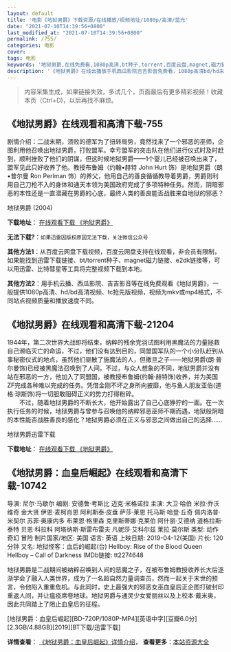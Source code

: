 ```yaml
---
layout: default
title: '电影《地狱男爵》下载资源/在线播放/视频地址/1080p/高清/蓝光'
date: "2021-07-10T14:39:56+0800"
last_modified_at: "2021-07-10T14:39:56+0800"
permalink: /755/
categories: 电影
cover:
tags: 电影
keywords: '地狱男爵,在线免费看,1080p高清,bt种子,torrent,百度云盘,magnet,磁力链,迅雷下载资源'
description: '《地狱男爵》在线云播放手机西瓜影院吉吉影音免费看，1080p高清bd/hd未删减完整版和tc抢先枪版，mkv/mp4格式，附带bt/torrent种子、magnet/磁力链、百度云盘、网盘资源迅雷下载链接'
---
```


>内容采集生成，如果链接失效，多试几个，页面最后有更多精彩视频！收藏本页（Ctrl+D)，以后再找不麻烦。


## 《地狱男爵》在线观看和高清下载-755

剧情介绍：二战末期，溃败的德军为了扭转局势，竟然找来了一个邪恶的巫师，企图利用他召唤出地狱男爵，打败盟军。幸亏盟军的突击队在他们进行仪式时及时赶到，顺利挫败了他们的阴谋，但这时候地狱男爵——1个婴儿已经被召唤出来了，盟军见此只好收养了他。教授布鲁姆（约翰•赫特 John Hurt 饰）是地狱男爵（朗•普尔曼 Ron Perlman 饰）的养父，他用自己的善良循循教导着男爵，男爵则利用自己刀枪不入的身体和通天本领为美国政府完成了多项特种任务。然而，阴暗邪恶的本性还是一直潜藏在男爵的心底，最终人类的善良能否战胜来自地狱的邪恶？


地狱男爵 (2004)

**下载地址**： [在线观看下载 《地狱男爵》](https://www.btbtdy.me/btdy/dy5243.html) 


**无法下载?**：`如果迅雷因版权原因无法下载，关注微信公众号 `

**其他方法1**：从百度云网盘下载视频，百度云网盘支持在线观看，非会员有限制，如果能找到迅雷下载链接、bt/torrent种子、magnet磁力链接、e2dk链接等，可以用迅雷、比特彗星等工具将完整视频下载到本地。

**其他方法2**：用手机云播、西瓜影院、吉吉影音等在线免费观看《地狱男爵》，一般提供1080p高清、hd/bd高清视频、tc抢先版视频，视频为mkv或mp4格式，不同站点视频质量和播放速度不同。


## 《地狱男爵》在线观看和高清下载-21204

1944年，第二次世界大战即将结束，纳粹的残余党羽试图利用黑魔法的力量拯救自己濒临灭亡的命运，不过，他们没有达到目的，同盟国军队的一个小分队赶到从事秘密仪式的地点，虽然他们驱散了施魔法的人，但撒旦之子——地狱男爵(朗&middot;普尔曼饰)已经被黑魔法召唤到了人间。不过，与众人想象的不同，地狱男爵并没有站在邪恶的一方，他加入了同盟国，被教授布鲁姆(约翰·赫特饰)收养，并为美国ZF完成各种难以完成的任务。凭借金刚不坏之身所向披靡，他与鱼人朋友亚伯(道格·琼斯饰)将一切胆敢阻碍正义的势力打得粉碎。<br />　　不过，随着地狱男爵的不断长大，他开始露出了自己心底狰狞的一面。在一次执行任务的时候，地狱男爵与曾参与召唤他的纳粹邪恶巫师不期而遇，地狱般阴暗的本性能否战胜善良的感化？地狱男爵必须在正义与邪恶之间做出自己的选择……


地狱男爵迅雷下载

**下载地址**： [在线观看下载 《地狱男爵》](https://www.993dy.com//vod-detail-id-24840.html) 


## 《地狱男爵：血皇后崛起》在线观看和高清下载-10742

导演: 尼尔·马歇尔 编剧: 安德鲁·考斯比 迈克·米格诺拉 主演: 大卫·哈伯 米拉·乔沃维奇 金大贤 伊恩·麦柯肖恩 阿利斯泰·皮垂 萨莎·莱恩 托马斯·哈登·丘奇 佩内洛普·米契尔 苏菲·奥康内多 布莱恩·格里森 克里斯蒂娜·克莱伯 阿什丽·艾德纳 道格拉斯·泰特 贝恩·科拉科 阿塔纳斯·斯雷布雷夫 凡妮莎·艾科尔兹 莱拉·莫尔斯 类型: 动作 奇幻 冒险 制片国家/地区: 美国 语言: 英语 上映日期: 2019-04-12(美国) 片长: 120分钟 又名: 地狱怪客：血后的崛起(台) Hellboy: Rise of the Blood Queen Hellboy – Call of Darkness IMDb链接: tt2274648

地狱男爵是二战期间被纳粹召唤到人间的恶魔之子，在被布鲁姆教授收养长大后逐渐学会了融入人类世界，成为了一名超自然力量调查员，然而一起关于末世的预言，令他陷入重重危机。与此同时，史上最强大的邪恶女巫血皇后正企图打破封印重返人间，并让瘟疫席卷地球。地狱男爵与通灵少女爱丽丝以及上校本·戴米奥，因此共同踏上了阻止血皇后的征程。


[地狱男爵：血皇后崛起][BD-720P/1080P-MP4][英语中字][豆瓣6.0分][2.3GB/4.88GB][2019][BT下载/迅雷下载]

**详情查看**： [《地狱男爵：血皇后崛起》详情介绍](/movie/10742/)， **查看更多**：[本站资源大全](/movie/t/all/)

